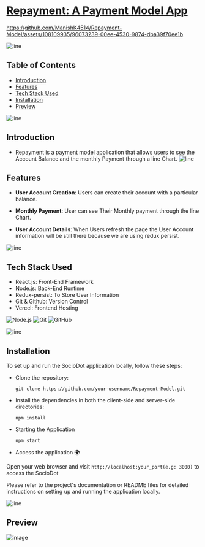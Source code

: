 
# [Repayment: A Payment Model App](https://repayment.vercel.app/)
https://github.com/ManishK4514/Repayment-Model/assets/108109935/96073239-00ee-4530-9874-dba39f70ee1b

![line]

## Table of Contents

- [Introduction](#introduction)
- [Features](#features)
- [Tech Stack Used](#tech-stack-used)
- [Installation](#installation)
- [Preview](#preview)

![line]

## Introduction

- Repayment is a payment model application that allows users to see the Account Balance and the monthly Payment through a line Chart.
![line]

## Features

- **User Account Creation**: Users can create their account with a particular balance.

- **Monthly Payment**: User can see Their Monthly payment through the line Chart.

- **User Account Details**: When Users refresh the page the User Account information will be still there because we are using redux persist.

![line]

## Tech Stack Used

- React.js: Front-End Framework
- Node.js: Back-End Runtime
- Redux-persist: To Store User Information
- Git & Github: Version Control
- Vercel: Frontend Hosting

![Node.js](https://img.shields.io/badge/Node.js-43853D?style=for-the-badge&logo=node.js&logoColor=white) ![Git](https://img.shields.io/badge/git-%23F05033.svg?style=for-the-badge&logo=git&logoColor=white) ![GitHub](https://img.shields.io/badge/github-%23121011.svg?style=for-the-badge&logo=github&logoColor=white) 


![line]

## Installation

To set up and run the SocioDot application locally, follow these steps:

- Clone the repository:

      git clone https://github.com/your-username/Repayment-Model.git
    
- Install the dependencies in both the client-side and server-side directories:

      npm install
  
- Starting the Application

      npm start

- Access the application 🌍

Open your web browser and visit `http://localhost:your_port(e.g: 3000)` to access the SocioDot

Please refer to the project's documentation or README files for detailed instructions on setting up and running the application locally.

![line]


## Preview
![image](https://github.com/ManishK4514/Repayment-Model/assets/108109935/07fc1808-0b79-466c-a0fe-23ea4bb1ad62)



[line]: https://user-images.githubusercontent.com/75939390/137615281-3a875960-92cc-407f-97fe-fd2319bdb252.png
[badges]: https://github.com/Ileriayo/markdown-badges
